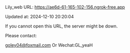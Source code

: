 Lily_web URL: https://ae6d-61-165-102-156.ngrok-free.app

Updated at: 2024-12-10 20:20:04

If you cannot open this URL, the server might be down.

Please contact: 

goley04@foxmail.com Or Wechat:GL_yeaH